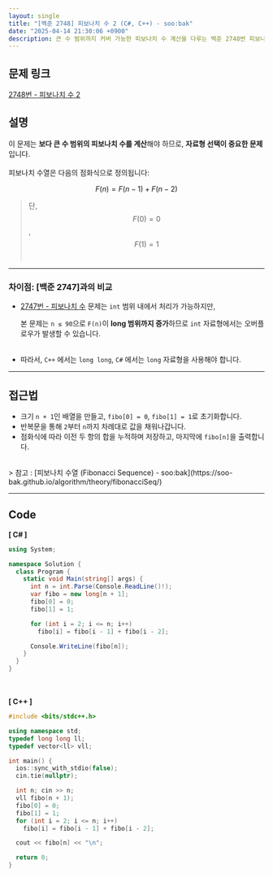 ```yaml
---
layout: single
title: "[백준 2748] 피보나치 수 2 (C#, C++) - soo:bak"
date: "2025-04-14 21:30:06 +0900"
description: 큰 수 범위까지 커버 가능한 피보나치 수 계산을 다루는 백준 2748번 피보나치 수 2 문제의 C# 및 C++ 풀이와 해설
---
```


## 문제 링크
[2748번 - 피보나치 수 2](https://www.acmicpc.net/problem/2748)

## 설명
이 문제는 **보다 큰 수 범위의 피보나치 수를 계산**해야 하므로, **자료형 선택이 중요한 문제**입니다.<br>
<br>
피보나치 수열은 다음의 점화식으로 정의됩니다:<br>

$$
F(n) = F(n - 1) + F(n - 2)
$$

> 단, $$F(0) = 0$$ , $$F(1) = 1$$ <br>

---

### 차이점: [백준 2747]과의 비교

- [2747번 - 피보나치 수](https://www.acmicpc.net/problem/2747) 문제는 `int` 범위 내에서 처리가 가능하지만,  <br>

  본 문제는 `n ≤ 90`으로 `F(n)`이 **long 범위까지 증가**하므로 `int` 자료형에서는 오버플로우가 발생할 수 있습니다. <br>
  <br>
- 따라서, `C++` 에서는 `long long`, `C#` 에서는 `long` 자료형을 사용해야 합니다.

---

## 접근법

- 크기 `n + 1`인 배열을 만들고, `fibo[0] = 0`, `fibo[1] = 1`로 초기화합니다.
- 반복문을 통해 `2`부터 `n`까지 차례대로 값을 채워나갑니다.
- 점화식에 따라 이전 두 항의 합을 누적하며 저장하고, 마지막에 `fibo[n]`을 출력합니다.

<br>
> 참고 : [피보나치 수열 (Fibonacci Sequence) - soo:bak](https://soo-bak.github.io/algorithm/theory/fibonacciSeq/)

<br>

---

## Code
<b>[ C# ] </b>
<br>

```csharp
using System;

namespace Solution {
  class Program {
    static void Main(string[] args) {
      int n = int.Parse(Console.ReadLine()!);
      var fibo = new long[n + 1];
      fibo[0] = 0;
      fibo[1] = 1;

      for (int i = 2; i <= n; i++)
        fibo[i] = fibo[i - 1] + fibo[i - 2];

      Console.WriteLine(fibo[n]);
    }
  }
}
```

<br><br>
<b>[ C++ ] </b>
<br>

```cpp
#include <bits/stdc++.h>

using namespace std;
typedef long long ll;
typedef vector<ll> vll;

int main() {
  ios::sync_with_stdio(false);
  cin.tie(nullptr);

  int n; cin >> n;
  vll fibo(n + 1);
  fibo[0] = 0;
  fibo[1] = 1;
  for (int i = 2; i <= n; i++)
    fibo[i] = fibo[i - 1] + fibo[i - 2];

  cout << fibo[n] << "\n";

  return 0;
}
```
